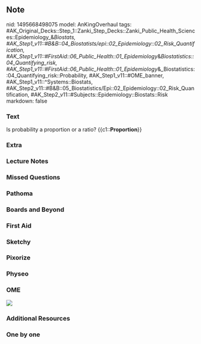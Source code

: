 ## Note
nid: 1495668498075
model: AnKingOverhaul
tags: #AK_Original_Decks::Step_1::Zanki_Step_Decks::Zanki_Public_Health_Sciences::Epidemiology_&_Biostats, #AK_Step1_v11::#B&B::04_Biostatists/epi::02_Epidemiology::02_Risk_Quantification, #AK_Step1_v11::#FirstAid::06_Public_Health::01_Epidemiology_&_Biostatistics::04_Quantifying_risk, #AK_Step1_v11::#FirstAid::06_Public_Health::01_Epidemiology_&_Biostatistics::04_Quantifying_risk::Probability, #AK_Step1_v11::#OME_banner, #AK_Step1_v11::^Systems::Biostats, #AK_Step2_v11::#B&B::05_Biostatistics/Epi::02_Epidemiology::02_Risk_Quantification, #AK_Step2_v11::#Subjects::Epidemiology::Biostats::Risk
markdown: false

### Text
Is probability a proportion or a ratio? {{c1::<b>Proportion</b>}}

### Extra


### Lecture Notes


### Missed Questions


### Pathoma


### Boards and Beyond


### First Aid


### Sketchy


### Pixorize


### Physeo


### OME
<div class="ome-widget">
  <a href="https://onlinemeded.org?ref=anki"><img src=
  "_OME_AnkiFlashcards_General_4.png"></a>
</div>

### Additional Resources


### One by one

